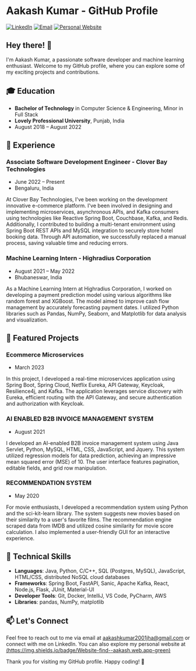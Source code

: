 # Aakash Kumar - GitHub Profile

[![LinkedIn](https://img.shields.io/badge/LinkedIn-coderaakash-blue)](https://www.linkedin.com/in/imaakashjha)
[![Email](https://img.shields.io/badge/Email-aakashkumar2001jha%40gmail.com-red)](mailto:aakashkumar2001jha@gmail.com)
[![Personal Website](https://img.shields.io/badge/Website-find--aakash.web.app-green)](https://find-aakash.web.app)

## Hey there! 👋

I'm Aakash Kumar, a passionate software developer and machine learning enthusiast. Welcome to my GitHub profile, where you can explore some of my exciting projects and contributions.

## 🎓 Education

- **Bachelor of Technology** in Computer Science & Engineering, Minor in Full Stack
- **Lovely Professional University**, Punjab, India
- August 2018 – August 2022

## 💼 Experience

### Associate Software Development Engineer - Clover Bay Technologies

- June 2022 – Present
- Bengaluru, India

At Clover Bay Technologies, I've been working on the development innovative e-commerce platform. I've been involved in designing and implementing microservices, asynchronous APIs, and Kafka consumers using technologies like Reactive Spring Boot, Couchbase, Kafka, and Redis. Additionally, I contributed to building a multi-tenant environment using Spring Boot REST APIs and MySQL integration to securely store hotel booking data. Through API automation, we successfully replaced a manual process, saving valuable time and reducing errors.

### Machine Learning Intern - Highradius Corporation

- August 2021 – May 2022
- Bhubaneswar, India

As a Machine Learning Intern at Highradius Corporation, I worked on developing a payment prediction model using various algorithms like random forest and XGBoost. The model aimed to improve cash flow management by accurately forecasting payment dates. I utilized Python libraries such as Pandas, NumPy, Seaborn, and Matplotlib for data analysis and visualization.

## 🚀 Featured Projects

### Ecommerce Microservices

- March 2023

In this project, I developed a real-time microservices application using Spring Boot, Spring Cloud, Netflix Eureka, API Gateway, Keycloak, Resilience4j, and Kafka. The application leverages service discovery with Eureka, efficient routing with the API Gateway, and secure authentication and authorization with Keycloak.

### AI ENABLED B2B INVOICE MANAGEMENT SYSTEM

- August 2021

I developed an AI-enabled B2B invoice management system using Java Servlet, Python, MySQL, HTML, CSS, JavaScript, and Jquery. This system utilized regression models for data prediction, achieving an impressive mean squared error (MSE) of 10. The user interface features pagination, editable fields, and grid row manipulation.

### RECOMMENDATION SYSTEM

- May 2020

For movie enthusiasts, I developed a recommendation system using Python and the sci-kit-learn library. The system suggests new movies based on their similarity to a user's favorite films. The recommendation engine scraped data from IMDB and utilized cosine similarity for movie score calculation. I also implemented a user-friendly GUI for an interactive experience.

## 🔧 Technical Skills

- **Languages**: Java, Python, C/C++, SQL (Postgres, MySQL), JavaScript, HTML/CSS, distributed NoSQL cloud databases
- **Frameworks**: Spring Boot, FastAPI, Sanic, Apache Kafka, React, Node.js, Flask, JUnit, Material-UI
- **Developer Tools**: Git, Docker, IntelliJ, VS Code, PyCharm, AWS
- **Libraries**: pandas, NumPy, matplotlib

## 📫 Let's Connect

Feel free to reach out to me via email at aakashkumar2001jha@gmail.com or connect with me on LinkedIn. You can also explore my personal website at [(https://img.shields.io/badge/Website-find--aakash.web.app-green)](https://find-aakash.web.app)

Thank you for visiting my GitHub profile. Happy coding! 🚀
